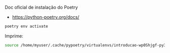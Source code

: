 Doc oficial de instalação do Poetry
   - https://python-poetry.org/docs/


```sh
poetry env activate
```

Imprime:
```sh
source /home/myuser/.cache/pypoetry/virtualenvs/introducao-wp0Shjgf-py3.12/bin/activate
```